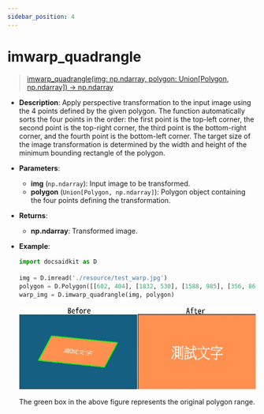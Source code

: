 ```yaml
---
sidebar_position: 4
---
```


# imwarp_quadrangle

>[imwarp_quadrangle(img: np.ndarray, polygon: Union[Polygon, np.ndarray]) -> np.ndarray](https://github.com/DocsaidLab/DocsaidKit/blob/012540eebaebb2718987dd3ec0f7dcf40f403caa/docsaidkit/vision/geometric.py#L155C1-L203C71)

- **Description**: Apply perspective transformation to the input image using the 4 points defined by the given polygon. The function automatically sorts the four points in the order: the first point is the top-left corner, the second point is the top-right corner, the third point is the bottom-right corner, and the fourth point is the bottom-left corner. The target size of the image transformation is determined by the width and height of the minimum bounding rectangle of the polygon.

- **Parameters**:

    - **img** (`np.ndarray`): Input image to be transformed.
    - **polygon** (`Union[Polygon, np.ndarray]`): Polygon object containing the four points defining the transformation.

- **Returns**:

    - **np.ndarray**: Transformed image.

- **Example**:

    ```python
    import docsaidkit as D

    img = D.imread('./resource/test_warp.jpg')
    polygon = D.Polygon([[602, 404], [1832, 530], [1588, 985], [356, 860]])
    warp_img = D.imwarp_quadrangle(img, polygon)
    ```

    ![imwarp_quadrangle](./resource/test_imwarp_quadrangle.jpg)

    The green box in the above figure represents the original polygon range.
